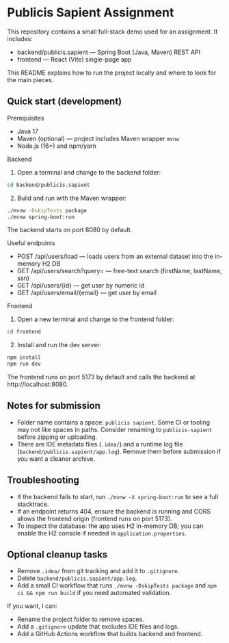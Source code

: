 # Publicis Sapient Assignment

This repository contains a small full-stack demo used for an assignment. It includes:

- backend/publicis.sapient — Spring Boot (Java, Maven) REST API
- frontend — React (Vite) single-page app

This README explains how to run the project locally and where to look for the main pieces.

## Quick start (development)

Prerequisites

- Java 17
- Maven (optional) — project includes Maven wrapper `mvnw`
- Node.js (16+) and npm/yarn

Backend

1. Open a terminal and change to the backend folder:

```bash
cd backend/publicis.sapient
```

2. Build and run with the Maven wrapper:

```bash
./mvnw -DskipTests package
./mvnw spring-boot:run
```

The backend starts on port 8080 by default.

Useful endpoints

- POST /api/users/load — loads users from an external dataset into the in-memory H2 DB
- GET /api/users/search?query=<query> — free-text search (firstName, lastName, ssn)
- GET /api/users/{id} — get user by numeric id
- GET /api/users/email/{email} — get user by email

Frontend

1. Open a new terminal and change to the frontend folder:

```bash
cd frontend
```

2. Install and run the dev server:

```bash
npm install
npm run dev
```

The frontend runs on port 5173 by default and calls the backend at http://localhost:8080.

## Notes for submission

- Folder name contains a space: `publicis sapient`. Some CI or tooling may not like spaces in paths. Consider renaming to `publicis-sapient` before zipping or uploading.
- There are IDE metadata files (`.idea/`) and a runtime log file (`backend/publicis.sapient/app.log`). Remove them before submission if you want a cleaner archive.

## Troubleshooting

- If the backend fails to start, run `./mvnw -X spring-boot:run` to see a full stacktrace.
- If an endpoint returns 404, ensure the backend is running and CORS allows the frontend origin (frontend runs on port 5173).
- To inspect the database: the app uses H2 in-memory DB; you can enable the H2 console if needed in `application.properties`.

## Optional cleanup tasks

- Remove `.idea/` from git tracking and add it to `.gitignore`.
- Delete `backend/publicis.sapient/app.log`.
- Add a small CI workflow that runs `./mvnw -DskipTests package` and `npm ci && npm run build` if you need automated validation.

If you want, I can:

- Rename the project folder to remove spaces.
- Add a `.gitignore` update that excludes IDE files and logs.
- Add a GitHub Actions workflow that builds backend and frontend.

